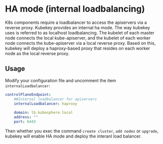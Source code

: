 # HA mode (internal loadbalancing)
K8s components require a loadbalancer to access the apiservers via a reverse proxy. Kubekey provides an internal ha mode. The way kubekey uses is referred to as localhost loadbalancing. The kubelet of each master node connects the local kube-apiserver, and the kubelet of each worker node connects the kube-apiserver via a local reverse proxy. Based on this, kubekey will deploy a haproxy-based proxy that resides on each worker node as the local reverse proxy.

## Usage
Modify your configuration file and uncomment the item `internalLoadbalancer`:
```yaml
controlPlaneEndpoint:
    ##Internal loadbalancer for apiservers
    internalLoadbalancer: haproxy
    
    domain: lb.kubesphere.local
    address: ""
    port: 6443
```

Then whether you exec the command `create cluster`, `add nodes` or `upgrade`, kubekey will enable HA mode and deploy the interanl load balancer. 